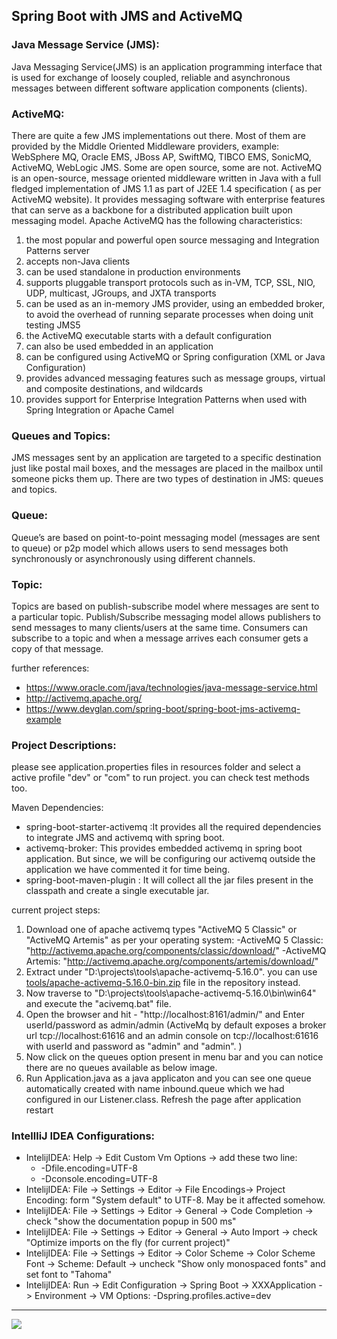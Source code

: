 ## Spring Boot with JMS and ActiveMQ

### Java Message Service (JMS):
Java Messaging Service(JMS) is an application programming interface that is used for exchange of loosely coupled, reliable and asynchronous messages between different software application components (clients).

### ActiveMQ:
There are quite a few JMS implementations out there. Most of them are provided by the Middle Oriented Middleware providers, example: WebSphere MQ, Oracle EMS, JBoss AP, SwiftMQ, TIBCO EMS, SonicMQ, ActiveMQ, WebLogic JMS. Some are open source, some are not.
ActiveMQ is an open-source, message oriented middleware written in Java with a full fledged implementation of JMS 1.1 as part of J2EE 1.4 specification ( as per ActiveMQ website).
It provides messaging software with enterprise features that can serve as a backbone for a distributed application built upon messaging model.
Apache ActiveMQ has the following characteristics:
1. the most popular and powerful open source messaging and Integration Patterns server
2. accepts non-Java clients
3. can be used standalone in production environments
4. supports pluggable transport protocols such as in-VM, TCP, SSL, NIO, UDP, multicast, JGroups, and JXTA transports
5. can be used as an in-memory JMS provider, using an embedded broker, to avoid the overhead of running separate processes when doing unit testing JMS5
6. the ActiveMQ executable starts with a default configuration
7. can also be used embedded in an application
8. can be configured using ActiveMQ or Spring configuration (XML or Java Configuration)
9. provides advanced messaging features such as message groups, virtual and composite destinations, and wildcards
10. provides support for Enterprise Integration Patterns when used with Spring Integration or Apache Camel

### Queues and Topics:
JMS messages sent by an application are targeted to a specific destination just like postal mail boxes, and the messages are placed in the mailbox until someone picks them up.
There are two types of destination in JMS: queues and topics.

### Queue:
Queue’s are based on point-to-point messaging model (messages are sent to queue) or p2p model which allows users to send messages both synchronously or asynchronously using different channels.

### Topic:
Topics are based on publish-subscribe model where messages are sent to a particular topic.
Publish/Subscribe messaging model allows publishers to send messages to many clients/users at the same time.
Consumers can subscribe to a topic and when a message arrives each consumer gets a copy of that message.

further references:     
- https://www.oracle.com/java/technologies/java-message-service.html
- http://activemq.apache.org/
- https://www.devglan.com/spring-boot/spring-boot-jms-activemq-example


### Project Descriptions:
please see application.properties files in resources folder and select a active profile "dev" or "com" to run project. you can check test methods too.  

Maven Dependencies:
- spring-boot-starter-activemq :It provides all the required dependencies to integrate JMS and activemq with spring boot.
- activemq-broker: This provides embedded activemq in spring boot application. But since, we will be configuring our activemq outside the application we have commented it for time being.
- spring-boot-maven-plugin : It will collect all the jar files present in the classpath and create a single executable jar.

current project steps:
1. Download one of apache activemq types "ActiveMQ 5 Classic" or "ActiveMQ Artemis" as per your operating system:
-ActiveMQ 5 Classic: "http://activemq.apache.org/components/classic/download/"
-ActiveMQ Artemis: "http://activemq.apache.org/components/artemis/download/"
2. Extract under "D:\projects\tools\apache-activemq-5.16.0". you can use [tools/apache-activemq-5.16.0-bin.zip](tools/apache-activemq-5.16.0-bin.zip) file in the repository instead.
3. Now traverse to "D:\projects\tools\apache-activemq-5.16.0\bin\win64" and execute the "acivemq.bat" file.
4. Open the browser and hit - "http://localhost:8161/admin/" and Enter userId/password as admin/admin (ActiveMq by default exposes a broker url tcp://localhost:61616 and an admin console on tcp://localhost:61616 with userId and password as "admin" and "admin". )
5. Now click on the queues option present in menu bar and you can notice there are no queues available as below image.
6. Run Application.java as a java applicaton and you can see one queue automatically created with name inbound.queue which we had configured in our Listener.class. Refresh the page after application restart



### IntellliJ IDEA Configurations:
- IntelijIDEA: Help -> Edit Custom Vm Options -> add these two line:
    - -Dfile.encoding=UTF-8
    - -Dconsole.encoding=UTF-8
- IntelijIDEA: File -> Settings -> Editor -> File Encodings-> Project Encoding: form "System default" to UTF-8. May be it affected somehow.
- IntelijIDEA: File -> Settings -> Editor -> General -> Code Completion -> check "show the documentation popup in 500 ms"
- IntelijIDEA: File -> Settings -> Editor -> General -> Auto Import -> check "Optimize imports on the fly (for current project)"
- IntelijIDEA: File -> Settings -> Editor -> Color Scheme -> Color Scheme Font -> Scheme: Default -> uncheck "Show only monospaced fonts" and set font to "Tahoma"
- IntelijIDEA: Run -> Edit Configuration -> Spring Boot -> XXXApplication -> Environment -> VM Options: -Dspring.profiles.active=dev

<hr/>
<a href="mailto:eng.motahari@gmail.com?"><img src="https://img.shields.io/badge/gmail-%23DD0031.svg?&style=for-the-badge&logo=gmail&logoColor=white"/></a>

